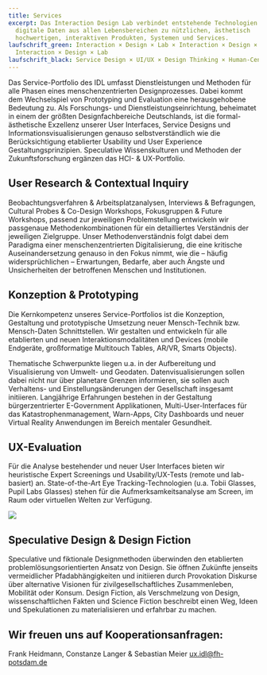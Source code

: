 ```yaml
---
title: Services
excerpt: Das Interaction Design Lab verbindet entstehende Technologien und
  digitale Daten aus allen Lebensbereichen zu nützlichen, ästhetisch
  hochwertigen, interaktiven Produkten, Systemen und Services.
laufschrift_green: Interaction × Design × Lab × Interaction × Design × Lab ×
  Interaction × Design × Lab
laufschrift_black: Service Design × UI/UX × Design Thinking × Human-Centered Design × Prototyping
---
```

Das Service-Portfolio des IDL umfasst Dienstleistungen und Methoden für alle Phasen eines menschenzentrierten Designprozesses. Dabei kommt dem Wechselspiel von Prototyping und Evaluation eine herausgehobene Bedeutung zu. Als Forschungs- und Dienstleistungseinrichtung, beheimatet in einem der größten Designfachbereiche Deutschlands, ist die formal-ästhetische Exzellenz unserer User Interfaces, Service Designs und Informationsvisualisierungen genauso selbstverständlich wie die Berücksichtigung etablierter Usability und User Experience Gestaltungsprinzipien. Speculative Wissenskulturen und Methoden der Zukunftsforschung ergänzen das HCI- & UX-Portfolio. 

## User Research & Contextual Inquiry

Beobachtungsverfahren & Arbeitsplatzanalysen, Interviews & Befragungen, Cultural Probes & Co-Design Workshops, Fokusgruppen & Future Workshops, passend zur jeweiligen Problemstellung entwickeln wir passgenaue Methodenkombinationen für ein detailliertes Verständnis der jeweiligen Zielgruppe. Unser Methodenverständnis folgt dabei dem Paradigma einer menschenzentrierten Digitalisierung, die eine kritische Auseinandersetzung genauso in den Fokus nimmt, wie die – häufig widersprüchlichen – Erwartungen, Bedarfe, aber auch Ängste und Unsicherheiten der betroffenen Menschen und Institutionen.

## Konzeption & Prototyping

Die Kernkompetenz unseres Service-Portfolios ist die Konzeption, Gestaltung und prototypische Umsetzung neuer Mensch-Technik bzw. Mensch-Daten Schnittstellen. Wir gestalten und entwickeln für alle etablierten und neuen Interaktionsmodalitäten und Devices (mobile Endgeräte, großformatige Multitouch Tables, AR/VR, Smarts Objects). 

Thematische Schwerpunkte liegen u.a. in der Aufbereitung und Visualisierung von Umwelt- und Geodaten. Datenvisualisierungen sollen dabei nicht nur über planetare Grenzen informieren, sie sollen auch Verhaltens- und Einstellungsänderungen der Gesellschaft insgesamt initiieren. Langjährige Erfahrungen bestehen in der Gestaltung bürgerzentrierter E-Government Applikationen, Multi-User-Interfaces für das Katastrophenmanagement, Warn-Apps, City Dashboards und neuer Virtual Reality Anwendungen im Bereich mentaler Gesundheit. 

## UX-Evaluation

Für die Analyse bestehender und neuer User Interfaces bieten wir heuristische Expert Screenings und Usability/UX-Tests (remote und lab-basiert) an. State-of-the-Art Eye Tracking-Technologien (u.a. Tobii Glasses, Pupil Labs Glasses) stehen für die Aufmerksamkeitsanalyse am Screen, im Raum oder virtuellen Welten zur Verfügung. 

![](/images/uploads/eye-tracking.png)

## Speculative Design & Design Fiction

Speculative und fiktionale Designmethoden überwinden den etablierten problemlösungsorientierten Ansatz von Design. Sie öffnen Zukünfte jenseits vermeidlicher Pfadabhängigkeiten und initiieren durch Provokation Diskurse über alternative Visionen für zivilgesellschaftliches Zusammenleben, Mobilität oder Konsum. Design Fiction, als Verschmelzung von Design, wissenschaftlichen Fakten und Science Fiction beschreibt einen Weg, Ideen und Spekulationen zu materialisieren und erfahrbar zu machen. 

## Wir freuen uns auf Kooperationsanfragen:

<div class="cta">
Frank Heidmann, Constanze Langer & Sebastian Meier
<a href="mailto:ux.idl@fh-potsdam.de">ux.idl@fh-potsdam.de</a>
</div>
